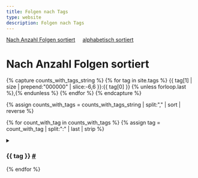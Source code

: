 ```yaml
---
title: Folgen nach Tags
type: website
description: Folgen nach Tags
---
```


<section id="content-links">
	<a href="/tags.html">Nach Anzahl Folgen sortiert</a>
	&nbsp;	&nbsp;
	<a href="/tags-alphabetisch.html">alphabetisch sortiert</a>
</section>

# Nach Anzahl Folgen sortiert

{% capture counts_with_tags_string %}
{% for tag in site.tags %}
{{ tag[1] | size | prepend:"000000" | slice:-6,6 }}:{{ tag[0] }}
{% unless forloop.last %},{% endunless %}
{% endfor %}
{% endcapture %}

{% assign counts_with_tags = counts_with_tags_string | split:"," | sort | reverse %}

{% for count_with_tag in counts_with_tags %}
  {% assign tag = count_with_tag | split:":" | last | strip %}
  <details>
  <summary>
  <h3 id="{{ tag }}">{{ tag }} <a href="#{{ tag }}">#</a></h3>
  </summary>
<div class="image-grid">
{% for search_tag in site.tags %}
	{% if search_tag[0] == tag %}
	  {% for post in search_tag[1] %}
<a href="{{ post.url }}">
<img src="{{ site.url }}/thumbnails/{{ post.thumbnail }}" alt="{{ post.title }}"
		loading="lazy">
		<p>{{ post.title }}</p>
</a>
      {% endfor %}
	{% endif %}
  {% endfor %}
</div>
  </details>
{% endfor %}
